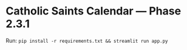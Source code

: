 # Catholic Saints Calendar — Phase 2.3.1

Run: `pip install -r requirements.txt && streamlit run app.py`
